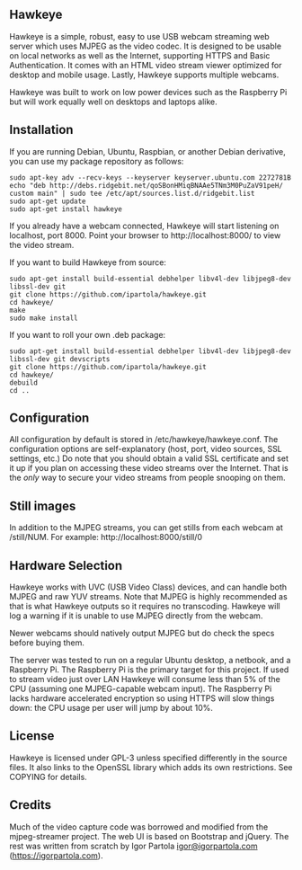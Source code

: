 ## Hawkeye

Hawkeye is a simple, robust, easy to use USB webcam streaming web server which uses MJPEG as the video codec. It is designed to be usable on local networks as well as the Internet, supporting HTTPS and Basic Authentication. It comes with an HTML video stream viewer optimized for desktop and mobile usage. Lastly, Hawkeye supports multiple webcams.

Hawkeye was built to work on low power devices such as the Raspberry Pi but will work equally well on desktops and laptops alike.

## Installation

If you are running Debian, Ubuntu, Raspbian, or another Debian derivative, you can use my package repository as follows:

    sudo apt-key adv --recv-keys --keyserver keyserver.ubuntu.com 2272781B
    echo "deb http://debs.ridgebit.net/qoSBonHMiqBNAAe5TNm3M0PuZaV91peH/ custom main" | sudo tee /etc/apt/sources.list.d/ridgebit.list
    sudo apt-get update
    sudo apt-get install hawkeye

If you already have a webcam connected, Hawkeye will start listening on localhost, port 8000. Point your browser to http://localhost:8000/ to view the video stream.

If you want to build Hawkeye from source:

    sudo apt-get install build-essential debhelper libv4l-dev libjpeg8-dev libssl-dev git
    git clone https://github.com/ipartola/hawkeye.git
    cd hawkeye/
    make
    sudo make install

If you want to roll your own .deb package:

    sudo apt-get install build-essential debhelper libv4l-dev libjpeg8-dev libssl-dev git devscripts
    git clone https://github.com/ipartola/hawkeye.git
    cd hawkeye/
    debuild
    cd ..

## Configuration

All configuration by default is stored in /etc/hawkeye/hawkeye.conf. The configuration options are self-explanatory (host, port, video sources, SSL settings, etc.) Do note that you should obtain a valid SSL certificate and set it up if you plan on accessing these video streams over the Internet. That is the *only* way to secure your video streams from people snooping on them.

## Still images

In addition to the MJPEG streams, you can get stills from each webcam at /still/NUM. For example: http://localhost:8000/still/0

## Hardware Selection

Hawkeye works with UVC (USB Video Class) devices, and can handle both MJPEG and raw YUV streams. Note that MJPEG is highly recommended as that is what Hawkeye outputs so it requires no transcoding. Hawkeye will log a warning if it is unable to use MJPEG directly from the webcam.

Newer webcams should natively output MJPEG but do check the specs before buying them.

The server was tested to run on a regular Ubuntu desktop, a netbook, and a Raspberry Pi. The Raspberry Pi is the primary target for this project. If used to stream video just over LAN Hawkeye will consume less than 5% of the CPU (assuming one MJPEG-capable webcam input). The Raspberry Pi lacks hardware accelerated encryption so using HTTPS will slow things down: the CPU usage per user will jump by about 10%.

## License

Hawkeye is licensed under GPL-3 unless specified differently in the source files. It also links to the OpenSSL library which adds its own restrictions. See COPYING for details.

## Credits

Much of the video capture code was borrowed and modified from the mjpeg-streamer project. The web UI is based on Bootstrap and jQuery. The rest was written from scratch by Igor Partola <igor@igorpartola.com> (https://igorpartola.com).

